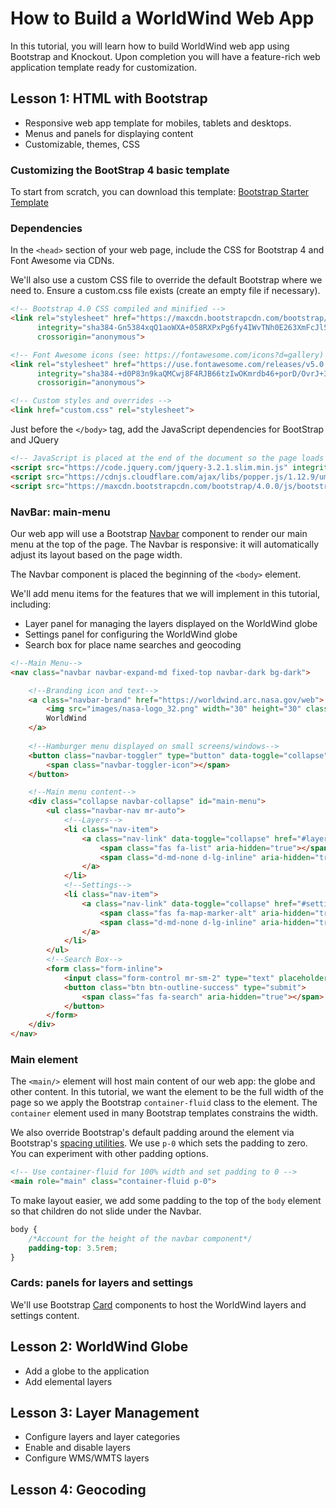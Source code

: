 # How to Build a WorldWind Web App

In this tutorial, you will learn how to build WorldWind web app using 
Bootstrap and Knockout.  Upon completion you will have a feature-rich 
web application template ready for customization.

## Lesson 1: HTML with Bootstrap
- Responsive web app template for mobiles, tablets and desktops.
- Menus and panels for displaying content
- Customizable, themes, CSS

### Customizing the BootStrap 4 basic template
To start from scratch, you can download this template: [Bootstrap Starter Template](https://getbootstrap.com/docs/4.0/examples/starter-template/)


### Dependencies 

In the `<head>` section of your web page, include the CSS for Bootstrap 4 and Font Awesome via CDNs.

We'll also use a custom CSS file to override the default Bootstrap where we need to. Ensure a 
custom.css file exists (create an empty file if necessary).

```html
<!-- Bootstrap 4.0 CSS compiled and minified -->
<link rel="stylesheet" href="https://maxcdn.bootstrapcdn.com/bootstrap/4.0.0/css/bootstrap.min.css"
      integrity="sha384-Gn5384xqQ1aoWXA+058RXPxPg6fy4IWvTNh0E263XmFcJlSAwiGgFAW/dAiS6JXm" 
      crossorigin="anonymous">

<!-- Font Awesome icons (see: https://fontawesome.com/icons?d=gallery) -->
<link rel="stylesheet" href="https://use.fontawesome.com/releases/v5.0.10/css/all.css" 
      integrity="sha384-+d0P83n9kaQMCwj8F4RJB66tzIwOKmrdb46+porD/OvrJ+37WqIM7UoBtwHO6Nlg" 
      crossorigin="anonymous">

<!-- Custom styles and overrides -->
<link href="custom.css" rel="stylesheet">
```

Just before the `</body>` tag, add the JavaScript dependencies for BootStrap and JQuery

```html
<!-- JavaScript is placed at the end of the document so the page loads faster -->
<script src="https://code.jquery.com/jquery-3.2.1.slim.min.js" integrity="sha384-KJ3o2DKtIkvYIK3UENzmM7KCkRr/rE9/Qpg6aAZGJwFDMVNA/GpGFF93hXpG5KkN" crossorigin="anonymous"></script>
<script src="https://cdnjs.cloudflare.com/ajax/libs/popper.js/1.12.9/umd/popper.min.js" integrity="sha384-ApNbgh9B+Y1QKtv3Rn7W3mgPxhU9K/ScQsAP7hUibX39j7fakFPskvXusvfa0b4Q" crossorigin="anonymous"></script>
<script src="https://maxcdn.bootstrapcdn.com/bootstrap/4.0.0/js/bootstrap.min.js" integrity="sha384-JZR6Spejh4U02d8jOt6vLEHfe/JQGiRRSQQxSfFWpi1MquVdAyjUar5+76PVCmYl" crossorigin="anonymous"></script>    
```

### NavBar: main-menu

Our web app will use a Bootstrap [Navbar](https://getbootstrap.com/docs/4.0/components/navbar/) component to render our main menu at the top of the page. The Navbar is responsive: it will automatically adjust its layout based on the page width.

The Navbar component is placed the beginning of the `<body>` element.

We'll add menu items for the features that we will implement in this tutorial, including:

- Layer panel for managing the layers displayed on the WorldWind globe
- Settings panel for configuring the WorldWind globe
- Search box for place name searches and geocoding

```html
<!--Main Menu--> 
<nav class="navbar navbar-expand-md fixed-top navbar-dark bg-dark">

    <!--Branding icon and text-->
    <a class="navbar-brand" href="https://worldwind.arc.nasa.gov/web">
        <img src="images/nasa-logo_32.png" width="30" height="30" class="d-inline-block align-top" alt="">
        WorldWind
    </a>
    
    <!--Hamburger menu displayed on small screens/windows-->
    <button class="navbar-toggler" type="button" data-toggle="collapse" data-target="#main-menu" aria-controls="main-menu" aria-expanded="false" aria-label="Toggle navigation">
        <span class="navbar-toggler-icon"></span>
    </button>

    <!--Main menu content-->
    <div class="collapse navbar-collapse" id="main-menu">
        <ul class="navbar-nav mr-auto">
            <!--Layers-->
            <li class="nav-item">
                <a class="nav-link" data-toggle="collapse" href="#layers" role="button">
                    <span class="fas fa-list" aria-hidden="true"></span>
                    <span class="d-md-none d-lg-inline" aria-hidden="true">Layers</span>
                </a>
            </li>
            <!--Settings-->
            <li class="nav-item">
                <a class="nav-link" data-toggle="collapse" href="#settings" role="button">
                    <span class="fas fa-map-marker-alt" aria-hidden="true"></span>
                    <span class="d-md-none d-lg-inline" aria-hidden="true">Markers</span>
                </a>
            </li>
        </ul>
        <!--Search Box-->
        <form class="form-inline">
            <input class="form-control mr-sm-2" type="text" placeholder="Search" aria-label="Search">
            <button class="btn btn-outline-success" type="submit">
                <span class="fas fa-search" aria-hidden="true"></span>
            </button>
        </form>
    </div>
</nav>

```

### Main element

The `<main/>` element will host main content of our web app: the globe and other content. In this tutorial, 
we want the element to be the full width of the page so we apply the Bootstrap `container-fluid`
class to the element. The `container` element used in many Bootstrap templates constrains the width.

We also override Bootstrap's default padding around the element via Bootstrap's [spacing utilities](https://getbootstrap.com/docs/4.0/utilities/spacing/). 
We use `p-0` which sets the padding to zero. You can experiment with other padding options.

```html
<!-- Use container-fluid for 100% width and set padding to 0 -->
<main role="main" class="container-fluid p-0">
```

To make layout easier, we add some padding to the top of the `body` element so that children do not slide 
under the Navbar.

```css
body {
    /*Account for the height of the navbar component*/
    padding-top: 3.5rem;
}
```

### Cards: panels for layers and settings

We'll use Bootstrap [Card](https://getbootstrap.com/docs/4.0/components/card/) components to host the WorldWind layers and settings content. 



## Lesson 2: WorldWind Globe 
- Add a globe to the application
- Add elemental layers

## Lesson 3: Layer Management
- Configure layers and layer categories
- Enable and disable layers
- Configure WMS/WMTS layers

## Lesson 4: Geocoding